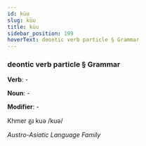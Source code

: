 ```yaml
---
id: küu
slug: küu
title: küu
sidebar_position: 199
hoverText: deontic verb particle § Grammar
---
```


### deontic verb particle § Grammar

**Verb**: -

**Noun**: -

**Modifier**: -

Khmer គួរ kuə /kuə/

*Austro-Asiatic Language Family*